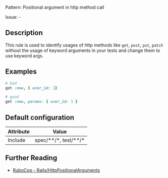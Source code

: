 Pattern: Positional argument in http method call

Issue: -

## Description

This rule is used to identify usages of http methods like `get`, `post`,
`put`, `patch` without the usage of keyword arguments in your tests and
change them to use keyword args.

## Examples

```ruby
# bad
get :new, { user_id: 1}

# good
get :new, params: { user_id: 1 }
```

## Default configuration

Attribute | Value
--- | ---
Include | spec/\*\*/\*, test/\*\*/\*

## Further Reading

* [RuboCop - Rails/HttpPositionalArguments](https://github.com/rubocop-hq/rubocop-rails/tree/master/lib/rubocop/cop/rails#railshttppositionalarguments)
